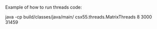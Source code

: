 Example of how to run threads code: 

java -cp build/classes/java/main/ csx55.threads.MatrixThreads 8 3000 31459